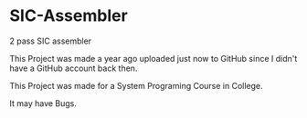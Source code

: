 # SIC-Assembler
2 pass SIC assembler

This Project was made a year ago uploaded just now to GitHub since I didn't have a GitHub account back then.

This Project was made for a System Programing Course in College.

It may have Bugs.
